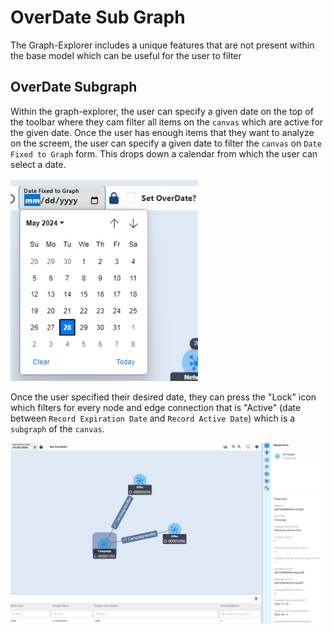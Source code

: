 # OverDate Sub Graph

The Graph-Explorer includes a unique features that are not present within the base model which can be useful for the user to filter

## OverDate Subgraph

Within the graph-explorer, the user can specify a given date on the top of the toolbar where they cam filter all items on the `canvas` which are active for the given date. Once the user has enough items that they want to analyze on the screem, the user can specify a given date to filter the `canvas` on `Date Fixed to Graph` form. This drops down a calendar from which the user can select a date.

<img src="../../images/calendar.png" alt="calendar" width="300px"/>

Once the user specified their desired date, they can press the "Lock" icon which filters for every node and edge connection that is "Active" (date between `Record Expiration Date` and `Record Active Date`) which is a `subgraph` of the `canvas`.

<img src="../../images/subgraph.png" alt="subgraph" width="700px"/>

